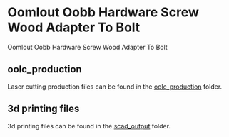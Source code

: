 # Oomlout Oobb Hardware Screw Wood Adapter To Bolt


Oomlout Oobb Hardware Screw Wood Adapter To Bolt  
  





















## oolc_production
Laser cutting production files can be found in the [oolc_production](oolc_production) folder.

## 3d printing files
3d printing files can be found in the [scad_output](scad_output) folder.

